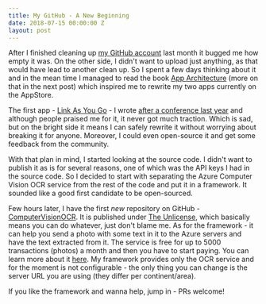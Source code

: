 ```yaml
---
title: My GitHub - A New Beginning
date: 2018-07-15 00:00:00 Z
layout: post
---
```


<span class="dropcap">A</span>fter I finished cleaning up [my GitHub account](https://github.com/dchakarov) last month it bugged me how empty it was. On the other side, I didn't want to upload just anything, as that would have lead to another clean up. So I spent a few days thinking about it and in the mean time I managed to read the book [App Architecture](https://www.objc.io/books/app-architecture/) (more on that in the next post) which inspired me to rewrite my two apps currently on the AppStore.

The first app - [Link As You Go](http://link-as-you-go.com) - I wrote [after a conference last year](https://medium.com/@gimly/using-cloud-ocr-to-parse-links-and-emails-from-photos-7815884a799) and although people praised me for it, it never got much traction. Which is sad, but on the bright side it means I can safely rewrite it without worrying about breaking it for anyone. Moreover, I could even open-source it and get some feedback from the community.

With that plan in mind, I started looking at the source code. I didn't want to publish it as is for several reasons, one of which was the API keys I had in the source code. So I decided to start with separating the Azure Computer Vision OCR service from the rest of the code and put it in a framework. It sounded like a good first candidate to be open-sourced.

Few hours later, I have the first _new_ repository on GitHub - [ComputerVisionOCR](https://github.com/dchakarov/ComputerVisionOCR). It is published under [The Unlicense](http://unlicense.org), which basically means you can do whatever, just don't blame me. As for the framework - it can help you send a photo with some text in it to the Azure servers and have the text extracted from it. The service is free for up to 5000 transactions (photos) a month and then you have to start paying. You can learn more about it [here](https://azure.microsoft.com/en-gb/pricing/details/cognitive-services/computer-vision/). My framework provides only the OCR service and for the moment is not configurable - the only thing you can change is the server URL you are using (they differ per continent/area).

If you like the framework and wanna help, jump in - PRs welcome!